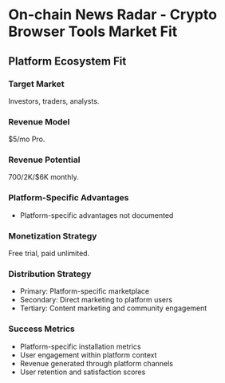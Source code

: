 # On-chain News Radar - Crypto Browser Tools Market Fit

## Platform Ecosystem Fit

### Target Market
Investors, traders, analysts.

### Revenue Model
$5/mo Pro.

### Revenue Potential
$700/$2K/$6K monthly.

### Platform-Specific Advantages
- Platform-specific advantages not documented

### Monetization Strategy
Free trial, paid unlimited.

### Distribution Strategy
- Primary: Platform-specific marketplace
- Secondary: Direct marketing to platform users
- Tertiary: Content marketing and community engagement

### Success Metrics
- Platform-specific installation metrics
- User engagement within platform context
- Revenue generated through platform channels
- User retention and satisfaction scores
